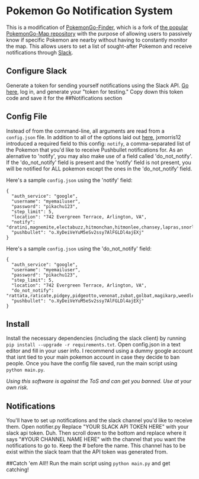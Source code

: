 # Pokemon Go Notification System

This is a modification of [PokemonGo-Finder](https://github.com/jxmorris12/PokemonGo-Finder), 
which is a fork of [the popular PokemonGo-Map repository](https://github.com/AHAAAAAAA/PokemonGo-Map) 
with the purpose of allowing users to passively know if specific Pokemon are nearby without having to 
constantly monitor the map. This allows users to set a list of sought-after Pokemon and receive 
notifications through [Slack](https://slack.com/).

## Configure Slack
Generate a token for sending yourself notifications using the Slack API.  [Go here](https://api.slack.com/docs/oauth-test-tokens), log in, and generate your "token for testing."  Copy down this token code and save it for the ##Notifications section
## Config File
Instead of from the command-line, all arguments are read from a `config.json` file. In addition to all of the options laid out [here](https://github.com/AHAAAAAAA/PokemonGo-Map/wiki/Usage), jxmorris12 introduced a required field to this config: `notify`, a comma-separated list of the Pokemon that you'd like to receive Pushbullet notifications for.
As an alernative to 'notify', you may also make use of a field called 'do_not_notify'. If the 'do_not_notify' field is present and the 'notify' field is not present, you will be notified for ALL pokemon except the ones in the 'do_not_notify' field.

Here's a sample `config.json` using the 'notify' field:

```
{
  "auth_service": "google",
  "username": "myemailuser",
  "password": "pikachu123",
  "step_limit": 5,
  "location": "742 Evergreen Terrace, Arlington, VA",
  "notify": "dratini,magnemite,electabuzz,hitmonchan,hitmonlee,chansey,lapras,snorlax,porygon,mew,mewtwo,moltres,zapdos,articuno,ditto,seel,gyarados,cubone",
  "pushbullet": "o.XyDeiVeYuM5eSv2ssy7AlFGLDl4ajEXj"
}
```

Here's a sample `config.json` using the 'do_not_notify' field:

```
{
  "auth_service": "google",
  "username": "myemailuser",
  "password": "pikachu123",
  "step_limit": 5,
  "location": "742 Evergreen Terrace, Arlington, VA",
  "do_not_notify": "rattata,raticate,pidgey,pidgeotto,venonat,zubat,golbat,magikarp,weedle,kakuna,caterpie,metapod",
  "pushbullet": "o.XyDeiVeYuM5eSv2ssy7AlFGLDl4ajEXj"
}
```

## Install

Install the necessary dependencies (including the slack client) by running `pip install --upgrade -r requirements.txt`.
Open config.json in a text editor and fill in your user info. 
 I recommend using a dummy google account that isnt tied to your main pokemon account in case they decide to ban people.
 Once you have the config file saved, run the main script using `python main.py`.

*Using this software is against the ToS and can get you banned. Use at your own risk.*

## Notifications
You'll have to set up notifications and the slack channel you'd like to receive them.
 Open notifier.py
Replace "YOUR SLACK API TOKEN HERE" with your slack api token. Duh. 
 Then scroll down to the bottom and replace where it says "#YOUR CHANNEL NAME HERE"  with the channel that you want the 
notifications to go to. Keep the # before the name.  This channel has to be exist within the slack team that the API token 
was generated from.  

##Catch 'em All!!
Run the main script using `python main.py` and get catching!
 

